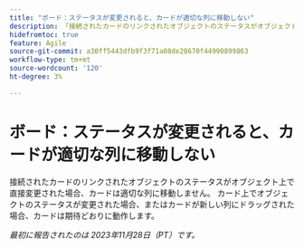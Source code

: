 ```yaml
---
title: "ボード：ステータスが変更されると、カードが適切な列に移動しない"
description: 「接続されたカードのリンクされたオブジェクトのステータスがオブジェクト上で直接変更された場合、カードは適切な列に移動しません。 カード上でオブジェクトのステータスが変更された場合、またはカードが新しい列にドラッグされた場合、カードは期待どおりに動作します。
hidefromtoc: true
feature: Agile
source-git-commit: a30ff5443dfb9f3f71a08de28670f44990899863
workflow-type: tm+mt
source-wordcount: '120'
ht-degree: 3%

---
```



# ボード：ステータスが変更されると、カードが適切な列に移動しない

接続されたカードのリンクされたオブジェクトのステータスがオブジェクト上で直接変更された場合、カードは適切な列に移動しません。 カード上でオブジェクトのステータスが変更された場合、またはカードが新しい列にドラッグされた場合、カードは期待どおりに動作します。

_最初に報告されたのは 2023年11月28日（PT）です。_

